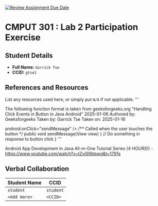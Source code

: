 [![Review Assignment Due Date](https://classroom.github.com/assets/deadline-readme-button-22041afd0340ce965d47ae6ef1cefeee28c7c493a6346c4f15d667ab976d596c.svg)](https://classroom.github.com/a/4btn9xaF)
# CMPUT 301 : Lab 2 Participation Exercise

## Student Details

- **Full Name:** `Garrick Tse`
- **CCID:** `gtse1`

## References and Resources

List any resources used here, or simply put `N/A` if not applicable.
'''

The following function format is taken from geeksforgeeks.org
"Handling Click Events in Button in Java Android" 2025-01-06
Authored by: Geeksforgeeks
Taken by:  Garrick Tse
Taken on: 2025-01-16

android:onClick="sendMessage" 
/>
/** Called when the user touches the button */
public void sendMessage(View view)
{
    // Do something in response to button click
}
'''

Android App Development in Java All-in-One Tutorial Series (4 HOURS!) - https://www.youtube.com/watch?v=tZvjSl9dswg&t=1791s

## Verbal Collaboration

| Student Name | CCID      |
| ------------ | --------- |
| `student`    | `student` |
| `<Add more>` | `<CCID>`  |
